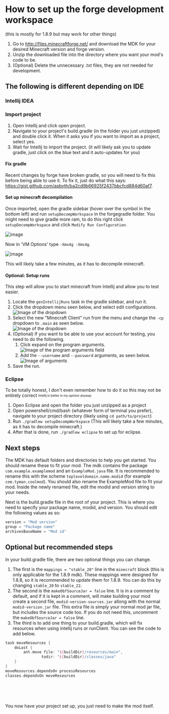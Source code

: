 # How to set up the forge development workspace
(this is mostly for 1.8.9 but may work for other things)

1. Go to http://files.minecraftforge.net/ and download the MDK for your desired Minecraft version and forge version.
2. Unzip the downloaded file into the directory where you want your mod's code to be.
3. (Optional) Delete the unnecessary .txt files, they are not needed for development.

## The following is different depending on IDE

### Intellij IDEA

### Import project
1. Open Intellij and click open project.
2. Navigate to your project's build.gradle (in the folder you just unzipped) and double click it. When it asks you if you want to import as a project, select yes.
3. Wait for Intellij to import the project. (it will likely ask you to update gradle, just click on the blue text and it auto-updates for you)

#### Fix gradle
Recent changes by forge have broken gradle, so you will need to fix this before being able to use it.
To fix it, just do what this says: https://gist.github.com/asbyth/ba2cd9b66925f2437bbcfcd884d60af7.

#### Set up minecraft decompilation
Once imported, open the gradle sidebar (hover over the symbol in the bottom left) and run `setupDecompWorkspace` in the forgegradle folder.
You might need to give gradle more ram, to do this right click `setupDecompWorkspace` and click `Modify Run Configuration`.

![image](https://user-images.githubusercontent.com/67508414/118032750-4e814f00-b368-11eb-8992-744bdaf22787.png)

Now in 'VM Options' type `-Xmx4g -Xms4g`.

![image](https://user-images.githubusercontent.com/67508414/118032901-753f8580-b368-11eb-8e37-9ffd4dce4be4.png)

This will likely take a few minutes, as it has to decompile minecraft.

#### Optional: Setup runs
This step will allow you to start minecraft from Intellij and allow you to test easier.
1. Locate the `genIntellijRuns` task in the gradle sidebar, and run it.
2. Click the dropdown menu seen below, and select edit configurations.<br>
![Image of the dropdown](https://media.discordapp.net/attachments/792642646907945000/797142149099552778/unknown.png)
3. Select the new "Minecraft Client" run from the menu and change the `-cp` dropdown to `.main` as seen below.<br>
![Image of the dropdown](https://media.discordapp.net/attachments/792642646907945000/797142288056451082/unknown.png)
4. (Optional) If you want to be able to use your account for testing, you need to do the following.
    1. Click expand on the program arguments.<br>
    ![Image of the program arguments field](https://media.discordapp.net/attachments/792642646907945000/797142652394274866/unknown.png)
    2. Add the `--username` and `--password` arguments, as seen below.<br>
    ![Image of arguments](https://media.discordapp.net/attachments/792642646907945000/797142663080968222/unknown.png)
5. Save the run.

### Eclipse
To be totally honest, I don't even remember how to do it so this may not be entirely correct <sub><sup>Intellij is better in my opinion anyway<sup><sub>
1. Open Eclipse and open the folder you just unzipped as a project
2. Open powershell/cmd/bash (whatever form of terminal you prefer), navigate to your project directory (likely using `cd path/to/project`)
3. Run `./gradlew setupDecompWorkspace` (This will likely take a few minutes, as it has to decompile minecraft.)
4. After that is done, run `./gradlew eclipse` to set up for eclipse.

## Next steps

The MDK has default folders and directories to help you get started. You should rename these to fit your mod. The mdk contains the package `com.example.examplemod` and an `ExampleMod.java` file. It is recommended to rename this with the scheme `topleveldomain.name.modid` (for example `com.tyman.coolmod`). You should also rename the ExampleMod file to fit your mod. Inside the newly renamed file, edit the modid and version string to your needs.

Next is the build.gradle file in the root of your project. This is where you need to specify your package name, modid, and version. You should edit the following values as so: 
```groovy
version = "Mod version"
group = "Package name" 
archivesBaseName = "Mod id"
```

## Optional but recommended steps

In your build.gradle file, there are two optional things you can change. 
1. The first is the `mappings = "stable_20"` line in the `minecraft` block (this is only applicable for the 1.8.9 mdk). These mappings were designed for 1.8.8, so it is recommended to update them for 1.8.9. You can do this by changing `stable_20` to `stable_22`.
2. The second is the `makeObfSourceJar = false` line. It is in a comment by default, and if it is kept in a comment, will make building your mod create a second file, `modid-version-sources.jar` allong with the normal `modid-version.jar` file. This extra file is simply your normal mod jar file, but includes the source code too. If you do not need this, uncomment the `makeObfSourceJar = false` line.
3. The third is to add one thing to your build.gradle, which will fix resources when using intellij runs or runClient. You can see the code to add below.
```groovy
task moveResources {
    doLast {
        ant.move file: "${buildDir}/resources/main",
                todir: "${buildDir}/classes/java"
    }
}
moveResources.dependsOn processResources
classes.dependsOn moveResources
```

<br><br><br>

You now have your project set up, you just need to make the mod itself.
